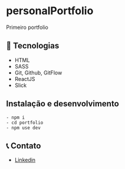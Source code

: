 # personalPortfolio


Primeiro portfolio


## 🔨 Tecnologias

-   HTML
-   SASS
-   Git, Github, GitFlow
-   ReactJS
-   Slick

## Instalação e desenvolvimento

    - npm i
    - cd portfolio
    - npm use dev
    
## 📞 Contato

-   [Linkedin](https://www.linkedin.com/in/thiago-dutra-107b4a213)
